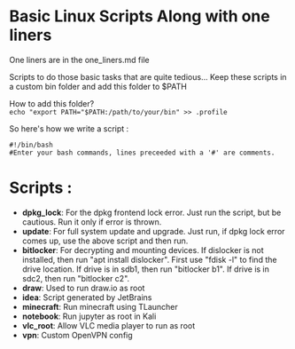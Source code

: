 # Basic Linux Scripts Along with one liners
One liners are in the one_liners.md file

Scripts to do those basic tasks that are quite tedious...
Keep these scripts in a custom bin folder and add this folder to $PATH

How to add this folder?   
```echo "export PATH="$PATH:/path/to/your/bin" >> .profile```

So here's how we write a script :

    #!/bin/bash
    #Enter your bash commands, lines preceeded with a '#' are comments.

# Scripts : 
* **dpkg_lock**: For the dpkg frontend lock error. Just run the script, but be cautious. Run it only if error is thrown.
* **update**: For full system update and upgrade. Just run, if dpkg lock error comes up, use the above script and then run.
* **bitlocker**: For decrypting and mounting devices. If dislocker is not installed, then run "apt install dislocker". First use "fdisk -l" to find the drive location. If drive is in sdb1, then run "bitlocker b1". If drive is in sdc2, then run "bitlocker c2".
* **draw**: Used to run draw.io as root
* **idea**: Script generated by JetBrains
* **minecraft**: Run minecraft using TLauncher
* **notebook**: Run jupyter as root in Kali
* **vlc_root**: Allow VLC media player to run as root
* **vpn**: Custom OpenVPN config
